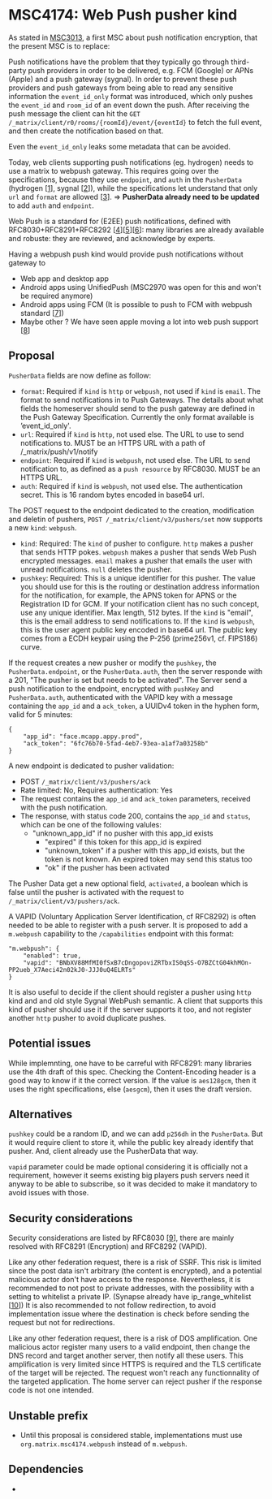# MSC4174: Web Push pusher kind

As stated in [MSC3013](https://github.com/matrix-org/matrix-spec-proposals/pull/3013), a first MSC about push notification encryption, that the present MSC is to replace:

Push notifications have the problem that they typically go through third-party push providers in order to be delivered,
e.g. FCM (Google) or APNs (Apple) and a push gateway (sygnal). In order to prevent these push providers and
push gateways from being able to read any sensitive information the `event_id_only` format was introduced, which only
pushes the `event_id` and `room_id` of an event down the push. After receiving the push message the client can hit the
`GET /_matrix/client/r0/rooms/{roomId}/event/{eventId}` to fetch the full event, and then create the notification based
on that.

Even the `event_id_only` leaks some metadata that can be avoided.

Today, web clients supporting push notifications (eg. hydrogen) needs to use a matrix to webpush gateway. This requires
going over the specifications, because they use `endpoint`, and `auth` in the `PusherData` (hydrogen [[1]], sygnal [[2]]),
while the specifications let understand that only `url` and `format` are allowed [[3]].
=> __PusherData already need to be updated__ to add `auth` and `endpoint`.

Web Push is a standard for (E2EE) push notifications, defined with RFC8030+RFC8291+RFC8292 [[4]][[5]][[6]]: many libraries
are already available and robuste: they are reviewed, and acknowledge by experts.

Having a webpush push kind would provide push notifications without gateway to
- Web app and desktop app
- Android apps using UnifiedPush (MSC2970 was open for this and won't be required anymore)
- Android apps using FCM (It is possible to push to FCM with webpush standard [[7]])
- Maybe other ? We have seen apple moving a lot into web push support [[8]]

[1]: https://github.com/element-hq/hydrogen-web/blob/9b68f30aad329c003ead70ff43f289e293efb8e0/src/platform/web/dom/NotificationService.js#L32
[2]: https://github.com/matrix-org/sygnal/blob/main/sygnal/webpushpushkin.py#L152
[3]: https://spec.matrix.org/v1.9/client-server-api/#_matrixclientv3pushers_pusherdata
[4]: https://www.rfc-editor.org/rfc/rfc8030
[5]: https://www.rfc-editor.org/rfc/rfc8291
[6]: https://www.rfc-editor.org/rfc/rfc8292
[7]: https://gist.github.com/mar-v-in/2a054e3a4c0a508656549fc7d0aaeb74#webpush
[8]: https://developer.apple.com/documentation/usernotifications/sending-web-push-notifications-in-web-apps-and-browsers

## Proposal

`PusherData` fields are now define as follow:
- `format`: Required if `kind` is `http` or `webpush`, not used if `kind` is `email`. The format to send
notifications in to Push Gateways. The details about what fields the homeserver should send to the push gateway
are defined in the Push Gateway Specification. Currently the only format available is ’event_id_only'.
- `url`: Required if `kind` is `http`, not used else. The URL to use to send notifications to. MUST be an
HTTPS URL with a path of /_matrix/push/v1/notify
- `endpoint`: Required if `kind` is `webpush`, not used else. The URL to send notification to, as defined as a
`push resource` by RFC8030. MUST be an HTTPS URL.
- `auth`: Required if `kind` is `webpush`, not used else. The authentication secret. This is 16 random bytes
encoded in base64 url.

The POST request to the endpoint dedicated to the creation, modification and deletin of pushers,
`POST /_matrix/client/v3/pushers/set` now supports a new `kind`: `webpush`.
- `kind`: Required: The `kind` of pusher to configure. `http` makes a pusher that sends HTTP pokes. `webpush` makes a
pusher that sends Web Push encrypted messages. `email` makes a pusher that emails the user with unread notifications.
`null` deletes the pusher.
- `pushkey`: Required: This is a unique identifier for this pusher. The value you should use for this is the routing
or destination address information for the notification, for example, the APNS token for APNS or the Registration ID
for GCM. If your notification client has no such concept, use any unique identifier. Max length, 512 bytes.
If the `kind` is "email", this is the email address to send notifications to.
If the `kind` is `webpush`, this is the user agent public key encoded in base64 url. The public key comes from a ECDH
keypair using the P-256 (prime256v1, cf. FIPS186) curve.

If the request creates a new pusher or modify the `pushkey`, the `PusherData.endpoint`, or the `PusherData.auth`, then
the server responde with a 201, "The pusher is set but needs to be activated". The Server send a push notification to the
endpoint, encrypted with `pushKey` and `PusherData.auth`, authenticated with the VAPID key with a message containing
the `app_id` and a `ack_token`, a UUIDv4 token in the hyphen form, valid for 5 minutes:

```
{
	"app_id": "face.mcapp.appy.prod",
	"ack_token": "6fc76b70-5fad-4eb7-93ea-a1af7a03258b"
}
```

A new endpoint is dedicated to pusher validation:
- POST `/_matrix/client/v3/pushers/ack`
- Rate limited: No, Requires authentication: Yes
- The request contains the `app_id` and `ack_token` parameters, received with the push notification.
- The response, with status code 200, contains the `app_id` and `status`, which can be one of the following valules:
    - "unknown_app_id" if no pusher with this app_id exists
		- "expired" if this token for this app_id is expired
		- "unknown_token" if a pusher with this app_id exists, but the token is not known. An expired token may send this status too
		- "ok" if the pusher has been activated

The Pusher Data get a new optional field, `activated`, a boolean which is false until the pusher is activated with the request to
`/_matrix/client/v3/pushers/ack`.

A VAPID (Voluntary Application Server Identification, cf RFC8292) is often needed to be able to register with a push
server.
It is proposed to add a `m.webpush` capability to the `/capabilities` endpoint with this format:

```
"m.webpush": {
	"enabled": true,
	"vapid": "BNbXV88MfMI0fSxB7cDngopoviZRTbxIS0qSS-O7BZCtG04khMOn-PP2ueb_X7Aeci42n02kJ0-JJJ0uQ4ELRTs"
}
```

It is also useful to decide if the client should register a pusher using `http` kind and and old style
Sygnal WebPush semantic. A client that supports this kind of pusher should use it if the server supports it too, and
not register another `http` pusher to avoid duplicate pushes.

## Potential issues

While implemnting, one have to be carreful with RFC8291: many libraries use the 4th draft of this spec. Checking the
Content-Encoding header is a good way to know if it the correct version. If the value is `aes128gcm`, then it uses
the right specifications, else (`aesgcm`), then it uses the draft version.

## Alternatives

`pushkey` could be a random ID, and we can add `p256dh` in the `PusherData`. But it would require client to store it,
while the public key already identify that pusher. And, client already use the PusherData that way.

`vapid` parameter could be made optional considering it is officially not a requirement, however it seems
existing big players push servers need it anyway to be able to subscribe, so it was decided to make it mandatory
to avoid issues with those.

## Security considerations

Security considerations are listed by RFC8030 [[9]], there are mainly resolved with RFC8291 (Encryption) and
RFC8292 (VAPID).

Like any other federation request, there is a risk of SSRF. This risk is limited since the post data isn't
arbitrary (the content is encrypted), and a potential malicious actor don't have access to the response.
Nevertheless, it is recommended to not post to private addresses, with the possibility with a setting to
whitelist a private IP. (Synapse already have ip_range_whitelist [[10]])
It is also recommended to not follow redirection, to avoid implementation issue where the destination is check
before sending the request but not for redirections.

Like any other federation request, there is a risk of DOS amplification. One malicious actor register many users
to a valid endpoint, then change the DNS record and target another server, then notify all these users. This
amplification is very limited since HTTPS is required and the TLS certificate of the target will be rejected. The
request won't reach any functionnality of the targeted application. The home server can reject pusher if the response
code is not one intended.

[9]: https://www.rfc-editor.org/rfc/rfc8030#section-8
[10]: https://matrix-org.github.io/synapse/latest/usage/configuration/config_documentation.html#ip_range_whitelist

## Unstable prefix

- Until this proposal is considered stable, implementations must use
`org.matrix.msc4174.webpush` instead of `m.webpush`.

## Dependencies

-


